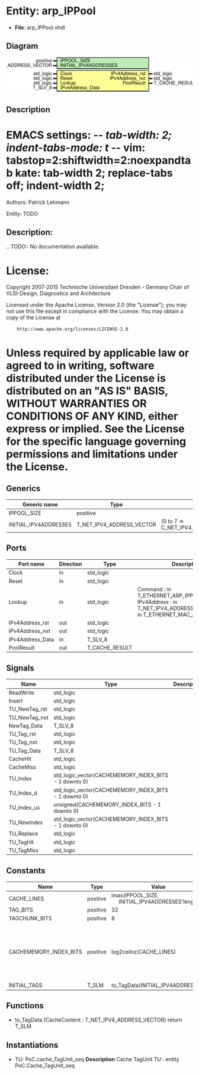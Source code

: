 # Entity: arp_IPPool

- **File**: arp_IPPool.vhdl
## Diagram

![Diagram](arp_IPPool.svg "Diagram")
## Description

 EMACS settings: -*-  tab-width: 2; indent-tabs-mode: t -*-
 vim: tabstop=2:shiftwidth=2:noexpandtab
 kate: tab-width 2; replace-tabs off; indent-width 2;
 =============================================================================
 Authors:				 	Patrick Lehmann

 Entity:				 	TODO

 Description:
 -------------------------------------
 .. TODO:: No documentation available.

 License:
 =============================================================================
 Copyright 2007-2015 Technische Universitaet Dresden - Germany
										 Chair of VLSI-Design, Diagnostics and Architecture

 Licensed under the Apache License, Version 2.0 (the "License");
 you may not use this file except in compliance with the License.
 You may obtain a copy of the License at

		http://www.apache.org/licenses/LICENSE-2.0

 Unless required by applicable law or agreed to in writing, software
 distributed under the License is distributed on an "AS IS" BASIS,
 WITHOUT WARRANTIES OR CONDITIONS OF ANY KIND, either express or implied.
 See the License for the specific language governing permissions and
 limitations under the License.
 =============================================================================
## Generics

| Generic name          | Type                      | Value                                | Description |
| --------------------- | ------------------------- | ------------------------------------ | ----------- |
| IPPOOL_SIZE           | positive                  |                                      |             |
| INITIAL_IPV4ADDRESSES | T_NET_IPV4_ADDRESS_VECTOR | (0 to 7 => C_NET_IPV4_ADDRESS_EMPTY) |             |
## Ports

| Port name        | Direction | Type           | Description                                                                                                                                              |
| ---------------- | --------- | -------------- | -------------------------------------------------------------------------------------------------------------------------------------------------------- |
| Clock            | in        | std_logic      |                                                                                                                                                          |
| Reset            | in        | std_logic      |                                                                                                                                                          |
| Lookup           | in        | std_logic      | 	Command												: in	T_ETHERNET_ARP_IPPOOL_COMMAND;	IPv4Address										: in	T_NET_IPV4_ADDRESS; 	MACAddress										: in	T_ETHERNET_MAC_ADDRESS;  |
| IPv4Address_rst  | out       | std_logic      |                                                                                                                                                          |
| IPv4Address_nxt  | out       | std_logic      |                                                                                                                                                          |
| IPv4Address_Data | in        | T_SLV_8        |                                                                                                                                                          |
| PoolResult       | out       | T_CACHE_RESULT |                                                                                                                                                          |
## Signals

| Name          | Type                                                  | Description |
| ------------- | ----------------------------------------------------- | ----------- |
| ReadWrite     | std_logic                                             |             |
| Insert        | std_logic                                             |             |
| TU_NewTag_rst | std_logic                                             |             |
| TU_NewTag_nxt | std_logic                                             |             |
| NewTag_Data   | T_SLV_8                                               |             |
| TU_Tag_rst    | std_logic                                             |             |
| TU_Tag_nxt    | std_logic                                             |             |
| TU_Tag_Data   | T_SLV_8                                               |             |
| CacheHit      | std_logic                                             |             |
| CacheMiss     | std_logic                                             |             |
| TU_Index      | std_logic_vector(CACHEMEMORY_INDEX_BITS - 1 downto 0) |             |
| TU_Index_d    | std_logic_vector(CACHEMEMORY_INDEX_BITS - 1 downto 0) |             |
| TU_Index_us   | unsigned(CACHEMEMORY_INDEX_BITS - 1 downto 0)         |             |
| TU_NewIndex   | std_logic_vector(CACHEMEMORY_INDEX_BITS - 1 downto 0) |             |
| TU_Replace    | std_logic                                             |             |
| TU_TagHit     | std_logic                                             |             |
| TU_TagMiss    | std_logic                                             |             |
## Constants

| Name                   | Type     | Value                                                                                | Description                                                                                                                                  |
| ---------------------- | -------- | ------------------------------------------------------------------------------------ | -------------------------------------------------------------------------------------------------------------------------------------------- |
| CACHE_LINES            | positive |  imax(IPPOOL_SIZE,<br><span style="padding-left:20px"> INITIAL_IPV4ADDRESSES'length) |                                                                                                                                              |
| TAG_BITS               | positive |  32                                                                                  |                                                                                                                                              |
| TAGCHUNK_BITS          | positive |  8                                                                                   |                                                                                                                                              |
| CACHEMEMORY_INDEX_BITS | positive |  log2ceilnz(CACHE_LINES)                                                             | 	constant TAGCHUNKS										: POSITIVE	:= div_ceil(TAG_BITS, CHUNK_BITS); 	constant CHUNK_INDEX_BITS					: POSITIVE	:= log2ceilnz(CHUNKS);  |
| INITIAL_TAGS           | T_SLM    |  to_TagData(INITIAL_IPV4ADDRESSES)                                                   |                                                                                                                                              |
## Functions
- to_TagData <font id="function_arguments">(CacheContent : T_NET_IPV4_ADDRESS_VECTOR) </font> <font id="function_return">return T_SLM </font>
## Instantiations

- TU: PoC.cache_TagUnit_seq
**Description**
 Cache TagUnit
	TU : entity PoC.Cache_TagUnit_seq

